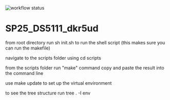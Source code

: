 ![workflow status](https://github.com/geotechnick/SP25_DS5111_dkr5ud/actions/workflows/main.yml/badge.svg)
# SP25_DS5111_dkr5ud

from root directory run sh init.sh to run the shell script (this makes sure you can run the makefile)

navigate to the scripts folder using cd scripts

from the scripts folder run "make" command
copy and paste the result into the command line

use make update to set up the virtual environment

to see the tree structure run tree . -I env
